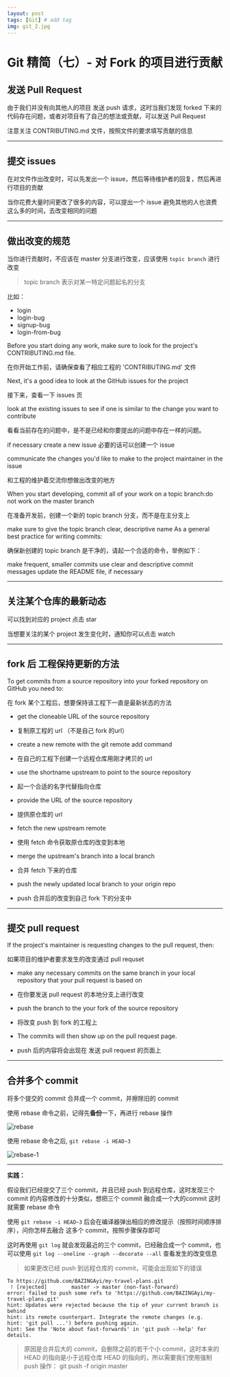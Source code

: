 ```yaml
---
layout: post
tags: [Git] # add tag
img: git_2.jpg
---
```


# Git 精简（七）- 对 Fork 的项目进行贡献

## 发送 Pull Request

由于我们并没有向其他人的项目 发送 push 请求，这时当我们发现 forked 下来的代码存在问题，或者对项目有了自己的想法或贡献，可以发送 Pull Request

注意关注 CONTRIBUTING.md 文件，按照文件的要求填写贡献的信息

---

## 提交 issues

在对文件作出改变时，可以先发出一个 issue，然后等待维护者的回复，然后再进行项目的贡献

当你花费大量时间更改了很多的内容，可以提出一个 issue 避免其他的人也浪费这么多的时间，去改变相同的问题

---

## 做出改变的规范

当你进行贡献时，不应该在 master 分支进行改变，应该使用 `topic branch` 进行改变

> topic branch 表示对某一特定问题起名的分支

比如：

* login
* login-bug
* signup-bug
* login-from-bug

Before you start doing any work, make sure to look for the project's CONTRIBUTING.md file.

在你开始工作前，请确保查看了相应工程的 'CONTRIBUTING.md' 文件

Next, it's a good idea to look at the GitHub issues for the project

接下来，查看一下 issues 页

look at the existing issues to see if one is similar to the change you want to contribute

看看当前存在的问题中，是不是已经和你要提出的问题中存在一样的问题。

if necessary create a new issue
必要的话可以创建一个 issue

communicate the changes you'd like to make to the project maintainer in the issue

和工程的维护着交流你想做出改变的地方

When you start developing, commit all of your work on a topic branch:do not work on the master branch

在准备开发前，创建一个新的 topic branch 分支，而不是在主分支上

make sure to give the topic branch clear, descriptive name
As a general best practice for writing commits:

确保新创建的 topic branch 是干净的，请起一个合适的命令，举例如下：

make frequent, smaller commits
use clear and descriptive commit messages
update the README file, if necessary

---

## 关注某个仓库的最新动态

可以找到对应的 project 点击 star

当想要关注的某个 project 发生变化时，通知你可以点击 watch

---

## fork 后 工程保持更新的方法

To get commits from a source repository into your forked repository on GitHub you need to:

在 fork 某个工程后，想要保持该工程下一直是最新状态的方法

* get the cloneable URL of the source repository
* 复制原工程的 url （不是自己 fork 的url）


* create a new remote with the git remote add command
* 在自己的工程下创建一个远程仓库用刚才拷贝的 url


* use the shortname upstream to point to the source repository
* 起一个合适的名字代替指向仓库


* provide the URL of the source repository
* 提供原仓库的 url


* fetch the new upstream remote
* 使用 fetch 命令获取原仓库的改变到本地


* merge the upstream's branch into a local branch
* 合并 fetch 下来的仓库


* push the newly updated local branch to your origin repo
* push 合并后的改变到自己 fork 下的分支中

---

## 提交 pull request

If the project's maintainer is requesting changes to the pull request, then:

如果项目的维护者要求发生的改变通过 pull requset

* make any necessary commits on the same branch in your local repository that your pull request is based on
* 在你要发送 pull request 的本地分支上进行改变


* push the branch to the your fork of the source repository
* 将改变 push 到 fork 的工程上


* The commits will then show up on the pull request page.
* push 后的内容将会出现在 发送 pull request 的页面上

---

## 合并多个 commit

将多个提交的 commit 合并成一个 commit，并擦除旧的 commit

使用 rebase 命令之前，记得先**备份**一下，再进行 rebase 操作

<img src="{{site.baseurl}}/assets/img/15094336571861.jpg" alt="rebase" />

使用 rebase 命令之后, `git rebase -i HEAD~3`

<img src="{{site.baseurl}}/assets/img/15094337832207.jpg" alt="rebase-1"/>

---

**实践：**

假设我们已经提交了三个 commit，并且已经 push 到远程仓库，这时发现三个 commit 的内容修改的十分类似，想把三个 commit 融合成一个大的commit 这时就需要 rebase 命令

使用 `git rebase -i HEAD~3` 后会在编译器弹出相应的修改提示（按照时间顺序排序），问你怎样去融合 这多个 commit，按照步骤保存即可

这时再使用 `git log` 就会发现最近的三个 commit，已经融合成一个 commit，也可以使用 `git log --oneline --graph --decorate --all` 查看发生的改变信息

> 如果更改已经 push 到远程仓库的 commit，可能会出现如下的错误

```
To https://github.com/BAZINGAyi/my-travel-plans.git
 ! [rejected]        master -> master (non-fast-forward)
error: failed to push some refs to 'https://github.com/BAZINGAyi/my-travel-plans.git'
hint: Updates were rejected because the tip of your current branch is behind
hint: its remote counterpart. Integrate the remote changes (e.g.
hint: 'git pull ...') before pushing again.
hint: See the 'Note about fast-forwards' in 'git push --help' for details.
```

> 原因是合并后大的 commit，会删除之前的若干个小 commit，这时本来的 HEAD 的指向是小于远程仓库 HEAD 的指向的，所以需要我们使用强制 push 操作：
> git push -f origin master




